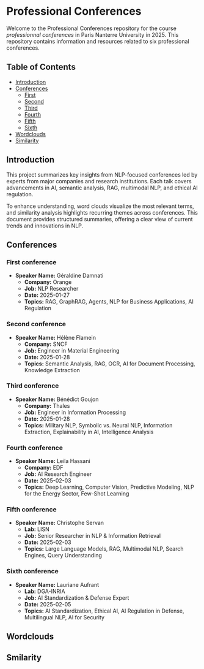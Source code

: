 # Professional Conferences

Welcome to the Professional Conferences repository for the course _professionnal conferences_ in Paris Nanterre University in 2025. This repository contains information and resources related to six professional conferences.

## Table of Contents

- [Introduction](#introduction)
- [Conferences](#conferences)
    - [First](#first-conference)
    - [Second](#second-conference)
    - [Third](#third-conference)
    - [Fourth](#fourth-conference)
    - [Fifth](#fifth-conference)
    - [Sixth](#sixth-conference)
- [Wordclouds](#wordclouds)
- [Similarity](#similarity)


## Introduction
This project summarizes key insights from NLP-focused conferences led by experts from major companies and research institutions. Each talk covers advancements in AI, semantic analysis, RAG, multimodal NLP, and ethical AI regulation.

To enhance understanding, word clouds visualize the most relevant terms, and similarity analysis highlights recurring themes across conferences. This document provides structured summaries, offering a clear view of current trends and innovations in NLP.

## Conferences
### First conference
- **Speaker Name:** Géraldine Damnati
    - **Company:** Orange
    - **Job:** NLP Researcher
    - **Date:** 2025-01-27
    - **Topics:** RAG, GraphRAG, Agents, NLP for Business Applications, AI Regulation

### Second conference
- **Speaker Name:** Hélène Flamein
    - **Company:** SNCF
    - **Job:** Engineer in Material Engineering
    - **Date:** 2025-01-28
    - **Topics:** Semantic Analysis, RAG, OCR, AI for Document Processing, Knowledge Extraction

### Third conference
- **Speaker Name:** Bénédict Goujon
    - **Company:** Thales
    - **Job:** Engineer in Information Processing
    - **Date:** 2025-01-28
    - **Topics:** Military NLP, Symbolic vs. Neural NLP, Information Extraction, Explainability in AI, Intelligence Analysis

### Fourth conference
- **Speaker Name:** Leila Hassani
    - **Company:** EDF
    - **Job:** AI Research Engineer
    - **Date:** 2025-02-03
    - **Topics:** Deep Learning, Computer Vision, Predictive Modeling, NLP for the Energy Sector, Few-Shot Learning

### Fifth conference
- **Speaker Name:** Christophe Servan
    - **Lab:** LISN
    - **Job:** Senior Researcher in NLP & Information Retrieval
    - **Date:** 2025-02-03
    - **Topics:** Large Language Models, RAG, Multimodal NLP, Search Engines, Query Understanding

### Sixth conference
- **Speaker Name:** Lauriane Aufrant
    - **Lab:** DGA-INRIA
    - **Job:** AI Standardization & Defense Expert
    - **Date:** 2025-02-05
    - **Topics:** AI Standardization, Ethical AI, AI Regulation in Defense, Multilingual NLP, AI for Security


## Wordclouds

## Smilarity
